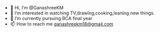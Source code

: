- 👋 Hi, I’m @GanashreeKM
- 👀 I’m interested in watching TV,drawing,cooking,leaning new things.
- 🌱 I’m currently pursuing BCA final year 
- 📫 How to reach me ganashreekm18@gmail.com

<!---
GanashreeKM/GanashreeKM is a ✨ special ✨ repository because its `README.md` (this file) appears on your GitHub profile.
You can click the Preview link to take a look at your changes.
--->
